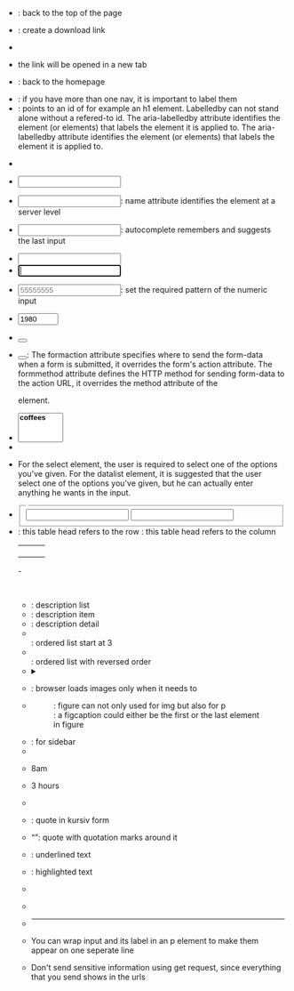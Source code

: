 - <a href="#"></a>: back to the top of the page
- <a href="" download></a>: create a download link
- <a href="tel: 55555555"></a>
- <a href="" target="_blank"></a> the link will be opened in a new tab
- <a href="/"></a>: back to the homepage
- <nav aria-label="primary-navigation"></nav>: if you have more than one nav, it is important to label them
- <nav aria-labelledby=""></nav>: points to an id of for example an h1 element. Labelledby can not stand alone without a refered-to id. The aria-labelledby attribute identifies the element (or elements) that labels the element it is applied to. The aria-labelledby attribute identifies the element (or elements) that labels the element it is applied to.

- <form action="" method="get/post"></form>
- <input type="password/tel/text">
- <input name="">: name attribute identifies the element at a server level
- <input autocomplete="on">: autocomplete remembers and suggests the last input
- <input required>
- <input autofocus>
- <input type="tel" placeholder="55555555" pattern="[0-9]{10}">: set the required pattern of the numeric input
- <input type="number" name="decade" id="decade" min="1950" max="2020" step="10" value="1980">
- <button type="reset"></button>
- <button type="submit" formaction="http://..." formmethod="post"></button>:
    The formaction attribute specifies where to send the form-data when a form is submitted, it overrides the form's action attribute.
    The formmethod attribute defines the HTTP method for sending form-data to the action URL, it overrides the method attribute of the <form> element.
- <select name="coffee" id="coffee" multiple size="3">
    <optgroup label="coffees">
      <option value="coffee1"></option>
      <option value="coffee2"></option>
      <option value="coffee3"></option>
    </optgroup>
    <optgroup label="otherDrinks">
      <option value=""></option>
      <option value=""></option>
      <option value=""></option>
    </optgroup>
  </select>
- <datalist>
    <option value="coffee1"></option>
    <option value="coffee2"></option>
    <option value="coffee3"></option>
  </datalist>
- For the select element, the user is required to select one of the options you've given. 
  For the datalist element, it is suggested that the user select one of the options you've given, but he can actually enter anything he wants in the input.
- <fieldset>
    <legend></legend>
    <input type="text">
    <label for=""></label>
    <input type="text">
    <label for=""></label>
  </fieldset>

- <table>
  <tr>
    <th scope="row"></th>: this table head refers to the row
    <th scope="col"></th>: this table head refers to the column
  </tr>
  <tr>
    <td rowspan="3"></td>
    <td colspan="2"></td>
  </tr>
  <tr>
    <td></td>
    <td></td>
  </tr>
</table>
- <table>
  <caption></caption>
  <thead></thead>
  <tbody></tbody>
  <tfoot></tfoot>
</table>

- <dl></dl>: description list
- <dt></dt>: description item
- <dd></dd>: description detail
- <ol start="3"></ol>: ordered list start at 3
- <ol reverse></ol>: ordered list with reversed order
- <details>
    <summary></summary>
    <p></p>
  </details>
  
- <img src="" alt="" loading="lazy">: browser loads images only when it needs to
- <figure>: figure can not only used for img but also for p
    <img src="" alt="">
    <figcaption></figcaption>: a figcaption could either be the first or the last element in figure
  </figure>

- <aside></aside>: for sidebar
- <address></address>
- <time datetime="08:00">8am</time>
- <time datetime="PT3H">3 hours</time>
- <article></article>
- <cite></cite>: quote in kursiv form
- <q></q>: quote with quotation marks around it
- <u></u>: underlined text
- <mark></mark>: highlighted text
- <abbr title="create a tooltip when mousing over it"></abbr>
- <code></code>
- <hr>

- You can wrap input and its label in an p element to make them appear on one seperate line
- Don't send sensitive information using get request, since everything that you send shows in the urls


